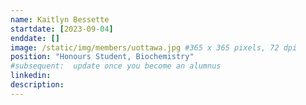 ```yaml
---
name: Kaitlyn Bessette
startdate: [2023-09-04]
enddate: []
image: /static/img/members/uottawa.jpg #365 x 365 pixels, 72 dpi
position: "Honours Student, Biochemistry"
#subsequent:  update once you become an alumnus
linkedin:
description:
---
```

